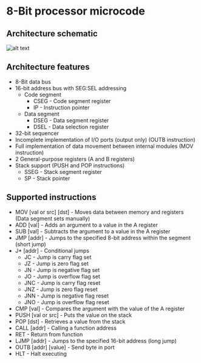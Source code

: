 # 8-Bit processor microcode
## Architecture schematic
![alt text](https://raw.githubusercontent.com/TheB1t/8-Bit-Processor-Microcode/main/pictures/schematic.png)

## Architecture features
- 8-Bit data bus
- 16-bit address bus with SEG:SEL addressing
    - Code segment 
        - CSEG - Code segment register
        - IP - Instruction pointer
    - Data segment
        - DSEG - Data segment register
        - DSEL - Data selection register
- 32-bit sequencer
- Incomplete implementation of I/O ports (output only) (OUTB instruction)
- Full implementation of data movement between internal modules (MOV instruction)
- 2 General-purpose registers (A and B registers)
- Stack support (PUSH and POP instructions)
    - SSEG - Stack segment register
    - SP - Stack pointer

## Supported instructions
- MOV [val or src] [dst] - Moves data between memory and registers (Data segment sets manually)
- ADD [val] - Adds an argument to a value in the A register
- SUB [val] - Subtracts the argument to a value in the A register
- JMP [addr] - Jumps to the specified 8-bit address within the segment (short jump)
- J* [addr] - Conditional jumps
    - JC - Jump is carry flag set
    - JZ - Jump is zero flag set
    - JN - Jump is negative flag set
    - JO - Jump is overflow flag set
    - JNC - Jump is carry flag reset
    - JNZ - Jump is zero flag reset
    - JNN - Jump is negative flag reset
    - JNO - Jump is overflow flag reset
- CMP [val] - Compares the argument with the value of the A register
- PUSH [val or src] - Puts the value on the stack
- POP [dst] - Retrieves a value from the stack
- CALL [addr] - Calling a function address
- RET - Return from function
- LJMP [addr] - Jumps to the specified 16-bit address (long jump)
- OUTB [addr] [value] - Send byte in port
- HLT - Halt executing
